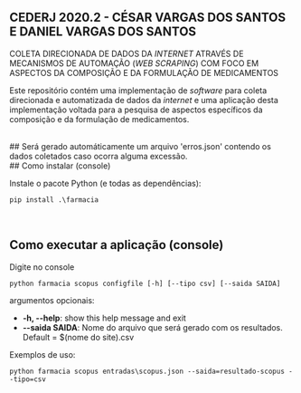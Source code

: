 ## CEDERJ 2020.2 - CÉSAR VARGAS DOS SANTOS E DANIEL VARGAS DOS SANTOS

COLETA DIRECIONADA DE DADOS DA _INTERNET_ ATRAVÉS DE MECANISMOS 
DE AUTOMAÇÃO (_WEB SCRAPING_) COM FOCO EM ASPECTOS DA COMPOSIÇÃO 
E DA FORMULAÇÃO DE MEDICAMENTOS

Este repositório contém uma implementação de _software_ para coleta 
direcionada e automatizada de dados da _internet_ e uma aplicação
desta implementação voltada para a pesquisa de aspectos específicos
da composição e da formulação de medicamentos.

<br />
## Será gerado automáticamente um arquivo 'erros.json' contendo os dados coletados caso ocorra alguma excessão.

<br/>
## Como instalar (console)

Instale o pacote Python (e todas as dependências):

```console
pip install .\farmacia
```

<br />

## Como executar a aplicação (console)

Digite no console

```console
python farmacia scopus configfile [-h] [--tipo csv] [--saida SAIDA]
```
argumentos opcionais:<br/>
  * **-h, --help**:         show this help message and exit
  * **--saida SAIDA**:      Nome do arquivo que será gerado com os resultados. Default = $(nome do site).csv

Exemplos de uso:
```console
python farmacia scopus entradas\scopus.json --saida=resultado-scopus --tipo=csv
```
<br />

